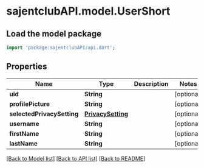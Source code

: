 # sajentclubAPI.model.UserShort

## Load the model package
```dart
import 'package:sajentclubAPI/api.dart';
```

## Properties
Name | Type | Description | Notes
------------ | ------------- | ------------- | -------------
**uid** | **String** |  | [optional] 
**profilePicture** | **String** |  | [optional] 
**selectedPrivacySetting** | [**PrivacySetting**](PrivacySetting.md) |  | [optional] 
**username** | **String** |  | [optional] 
**firstName** | **String** |  | [optional] 
**lastName** | **String** |  | [optional] 

[[Back to Model list]](../README.md#documentation-for-models) [[Back to API list]](../README.md#documentation-for-api-endpoints) [[Back to README]](../README.md)


